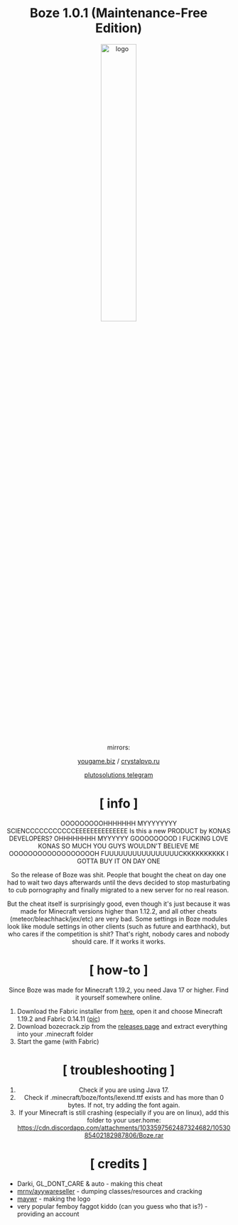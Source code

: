 <div align="center">

# Boze 1.0.1 (Maintenance-Free Edition)

<img src="https://crystalpvp.ru/boze/logo.png" alt="logo" width="40%" />

mirrors:
  
[yougame.biz](https://yougame.biz/threads/276852/) / [crystalpvp.ru](https://crystalpvp.ru/boze/)

[plutosolutions telegram](https://t.me/plutosolutions)

# [ info ]

OOOOOOOOOHHHHHHH MYYYYYYYY SCIENCCCCCCCCCCCEEEEEEEEEEEEEE Is this a new PRODUCT by KONAS DEVELOPERS? OHHHHHHHH MYYYYYY GOOOOOOOOD I FUCKING LOVE KONAS SO MUCH YOU GUYS WOULDN'T BELIEVE ME OOOOOOOOOOOOOOOOOOH FUUUUUUUUUUUUUUUUCKKKKKKKKKK I GOTTA BUY IT ON DAY ONE

So the release of Boze was shit. People that bought the cheat on day one had to wait two days afterwards until the devs decided to stop masturbating to cub pornography and finally migrated to a new server for no real reason.

But the cheat itself is surprisingly good, even though it's just because it was made for Minecraft versions higher than 1.12.2, and all other cheats (meteor/bleachhack/jex/etc) are very bad. Some settings in Boze modules look like module settings in other clients (such as future and earthhack), but who cares if the competition is shit? That's right, nobody cares and nobody should care. If it works it works.

# [ how-to ]

Since Boze was made for Minecraft 1.19.2, you need Java 17 or higher. Find it yourself somewhere online.

</div>

1. Download the Fabric installer from [here](https://fabricmc.net/use/installer/), open it and choose Minecraft 1.19.2 and Fabric 0.14.11 ([pic](https://crystalpvp.ru/boze/install.png))
0. Download bozecrack.zip from the [releases page](https://github.com/PlutoSolutions/Boze/releases) and extract everything into your .minecraft folder
0. Start the game (with Fabric)

<div align="center">

# [ troubleshooting ]

1. Check if you are using Java 17.
0. Check if .minecraft/boze/fonts/lexend.ttf exists and has more than 0 bytes. If not, try adding the font again.
0. If your Minecraft is still crashing (especially if you are on linux), add this folder to your user.home: https://cdn.discordapp.com/attachments/1033597562487324682/1053085402182987806/Boze.rar

# [ credits ]

</div>

+ Darki, GL_DONT_CARE & auto - making this cheat
+ [mrnv/ayywareseller](https://github.com/mr-nv) - dumping classes/resources and cracking
+ [maywr](https://github.com/maywr) - making the logo
+ very popular femboy faggot kiddo (can you guess who that is?) - providing an account
